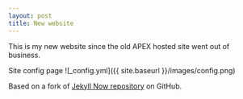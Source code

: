 ```yaml
---
layout: post
title: New website
---
```


This is my new website since the old APEX hosted site went out of business.

Site config page ![_config.yml]({{ site.baseurl }}/images/config.png)

Based on a fork of [Jekyll Now repository](https://github.com/barryclark/jekyll-now) on GitHub.
